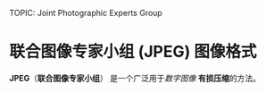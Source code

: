 TOPIC: Joint Photographic Experts Group

# 联合图像专家小组 (JPEG) 图像格式

**JPEG**（**联合图像专家小组**） 是一个广泛用于*数字图像* **有损压缩**的方法。
